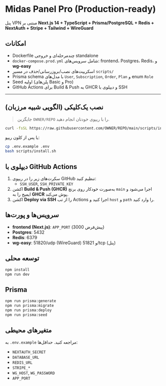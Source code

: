 # Midas Panel Pro (Production-ready)

پنل VPN مبتنی بر **Next.js 14 + TypeScript + Prisma/PostgreSQL + Redis + NextAuth + Stripe + Tailwind + WireGuard**

## امکانات
- Dockerfile چندمرحله‌ای و خروجی standalone
- `docker-compose.prod.yml` شامل سرویس‌های: frontend، Postgres، Redis، و **wg-easy**
- اسکریپت‌های نصب/بروزرسانی/حذف در مسیر `scripts/`
- Prisma schema با مدل‌های `User`, `Subscription`, `Order`, `Plan` و enum `Role`
- Seed اولیه (پلن‌های Basic و Pro)
- GitHub Actions برای Build & Push به GHCR و دیپلوی با SSH

---

## نصب یک‌کلیکی (الگویی شبیه مرزبان)
> جایگزین `OWNER/REPO` را با ریپوی خودتان انجام دهید.

```bash
curl -fsSL https://raw.githubusercontent.com/OWNER/REPO/main/scripts/install.sh | bash
```

یا پس از کلون ریپو:
```bash
cp .env.example .env
bash scripts/install.sh
```

## دیپلوی با GitHub Actions
1. سکرت‌های زیر را در ریپوی GitHub تنظیم کنید:
   - `SSH_USER`, `SSH_PRIVATE_KEY`
2. اکشن **Build & Push (GHCR)** به‌صورت خودکار روی برنچ `main` اجرا می‌شود و ایمیج را به **GHCR** پوش می‌کند.
3. اکشن **Deploy via SSH** را از تب Actions اجرا کنید و `host` و `path` را وارد کنید.

## سرویس‌ها و پورت‌ها
- **frontend (Next.js)**: `APP_PORT` (پیش‌فرض 3000)
- **Postgres**: 5432
- **Redis**: 6379
- **wg-easy**: 51820/udp (WireGuard) و 51821/tcp (پنل)

## توسعه محلی
```bash
npm install
npm run dev
```

## Prisma
```bash
npm run prisma:generate
npm run prisma:migrate
npm run prisma:deploy
npm run prisma:seed
```

## متغیرهای محیطی
به `.env.example` مراجعه کنید. حداقل‌ها:
- `NEXTAUTH_SECRET`
- `DATABASE_URL`
- `REDIS_URL`
- `STRIPE_*`
- `WG_HOST`, `WG_PASSWORD`
- `APP_PORT`

